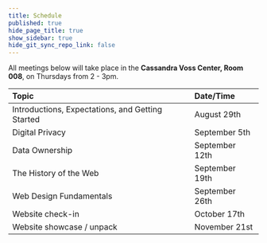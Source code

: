 ```yaml
---
title: Schedule
published: true
hide_page_title: true
show_sidebar: true
hide_git_sync_repo_link: false
---
```


All meetings below will take place in the **Cassandra Voss Center, Room 008**, on Thursdays from 2 - 3pm.

| Topic | Date/Time |
|:--|:--|
| Introductions, Expectations, and Getting Started | August 29th |
| Digital Privacy | September 5th |
| Data Ownership | September 12th |
| The History of the Web | September 19th |
| Web Design Fundamentals | September 26th |
| Website check-in | October 17th |
| Website showcase / unpack | November 21st |

